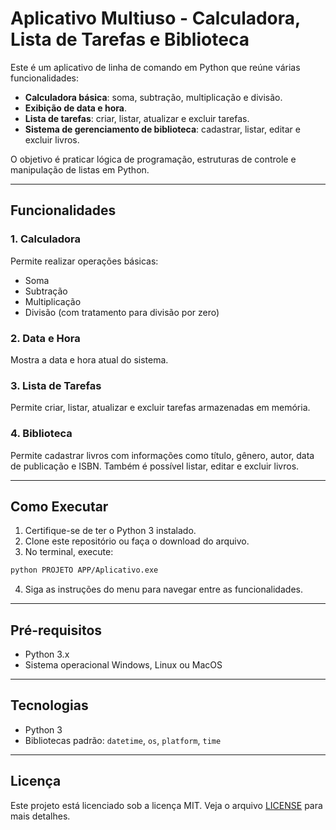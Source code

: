 # Aplicativo Multiuso - Calculadora, Lista de Tarefas e Biblioteca

Este é um aplicativo de linha de comando em Python que reúne várias funcionalidades:

- **Calculadora básica**: soma, subtração, multiplicação e divisão.
- **Exibição de data e hora**.
- **Lista de tarefas**: criar, listar, atualizar e excluir tarefas.
- **Sistema de gerenciamento de biblioteca**: cadastrar, listar, editar e excluir livros.

O objetivo é praticar lógica de programação, estruturas de controle e manipulação de listas em Python.

---

## Funcionalidades

### 1. Calculadora
Permite realizar operações básicas:
- Soma
- Subtração
- Multiplicação
- Divisão (com tratamento para divisão por zero)

### 2. Data e Hora
Mostra a data e hora atual do sistema.

### 3. Lista de Tarefas
Permite criar, listar, atualizar e excluir tarefas armazenadas em memória.

### 4. Biblioteca
Permite cadastrar livros com informações como título, gênero, autor, data de publicação e ISBN. Também é possível listar, editar e excluir livros.

---

## Como Executar

1. Certifique-se de ter o Python 3 instalado.
2. Clone este repositório ou faça o download do arquivo.
3. No terminal, execute:

```bash
python PROJETO APP/Aplicativo.exe
```

4. Siga as instruções do menu para navegar entre as funcionalidades.

---

## Pré-requisitos

- Python 3.x
- Sistema operacional Windows, Linux ou MacOS

---

## Tecnologias

- Python 3
- Bibliotecas padrão: `datetime`, `os`, `platform`, `time`

---

## Licença

Este projeto está licenciado sob a licença MIT. Veja o arquivo [LICENSE](LICENSE) para mais detalhes.
